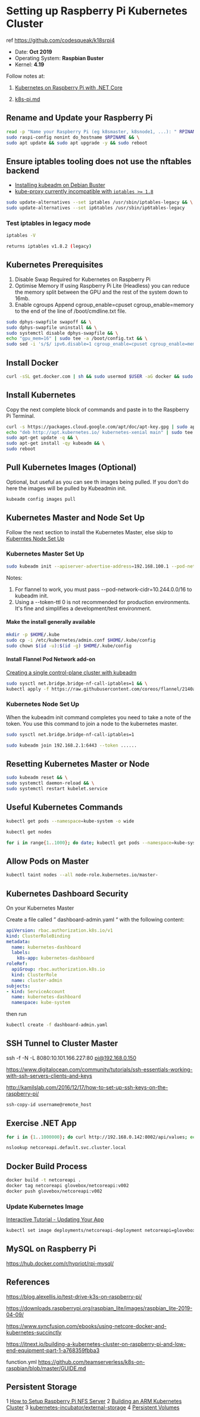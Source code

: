 # Setting up Raspberry Pi Kubernetes Cluster

ref https://github.com/codesqueak/k18srpi4

* Date: **Oct 2019**
* Operating System: **Raspbian Buster**
* Kernel: **4.19**

Follow notes at:

1. [Kubernetes on Raspberry Pi with .NET Core](https://medium.com/@mczachurski/kubernetes-on-raspberry-pi-with-net-core-36ea79681fe7)

2. [k8s-pi.md ](https://codegists.com/snippet/shell/k8s-pimd_elafargue_shell)

## Rename and Update your Raspberry Pi

```bash
read -p "Name your Raspberry Pi (eg k8smaster, k8snode1, ...): " RPINAME && \
sudo raspi-config nonint do_hostname $RPINAME && \
sudo apt update && sudo apt upgrade -y && sudo reboot

```

## Ensure iptables tooling does not use the nftables backend

- [Installing kubeadm on Debian Buster](https://kubernetes.io/docs/setup/production-environment/tools/kubeadm/install-kubeadm/)
- [kube-proxy currently incompatible with `iptables >= 1.8`](https://github.com/kubernetes/kubernetes/issues/71305)

```bash
sudo update-alternatives --set iptables /usr/sbin/iptables-legacy && \
sudo update-alternatives --set ip6tables /usr/sbin/ip6tables-legacy
```

### Test iptables in legacy mode

```bash
iptables -V

returns iptables v1.8.2 (legacy)
```

## Kubernetes Prerequisites

1. Disable Swap
    Required for Kubernetes on Raspberry Pi
2. Optimise Memory
    If using Raspberry Pi Lite (Headless) you can reduce the memory split between the GPU and the rest of the system down to 16mb.
3. Enable cgroups
    Append cgroup_enable=cpuset cgroup_enable=memory to the end of the line of /boot/cmdline.txt file.

```bash
sudo dphys-swapfile swapoff && \
sudo dphys-swapfile uninstall && \
sudo systemctl disable dphys-swapfile && \
echo "gpu_mem=16" | sudo tee -a /boot/config.txt && \
sudo sed -i 's/$/ ipv6.disable=1 cgroup_enable=cpuset cgroup_enable=memory cgroup_memory=1/' /boot/cmdline.txt
```

## Install Docker

```bash
curl -sSL get.docker.com | sh && sudo usermod $USER -aG docker && sudo reboot
```

## Install Kubernetes

Copy the next complete block of commands and paste in to the Raspberry Pi Terminal.

```bash
curl -s https://packages.cloud.google.com/apt/doc/apt-key.gpg | sudo apt-key add - && \
echo "deb http://apt.kubernetes.io/ kubernetes-xenial main" | sudo tee /etc/apt/sources.list.d/kubernetes.list && \
sudo apt-get update -q && \
sudo apt-get install -qy kubeadm && \
sudo reboot
```

## Pull Kubernetes Images (Optional)

Optional, but useful as you can see th images being pulled. If you don't do here the images will be pulled by Kubeadmin init.

```bash
kubeadm config images pull
```

## Kubernetes Master and Node Set Up

Follow the next section to install the Kubernetes Master, else skip to [Kuberntes Node Set Up](#kubernetes-node-set-up)

### Kubernetes Master Set Up

```bash
sudo kubeadm init --apiserver-advertise-address=192.168.100.1 --pod-network-cidr=10.244.0.0/16 --token-ttl 0
```

Notes:

1. For flannel to work, you must pass --pod-network-cidr=10.244.0.0/16 to kubeadm init.
2. Using a --token-ttl 0 is not recommended for production environments. It's fine and simplifies a development/test environment.

#### Make the install generally available

```bash
mkdir -p $HOME/.kube
sudo cp -i /etc/kubernetes/admin.conf $HOME/.kube/config
sudo chown $(id -u):$(id -g) $HOME/.kube/config
```

#### Install Flannel Pod Network add-on

[Creating a single control-plane cluster with kubeadm](https://kubernetes.io/docs/setup/production-environment/tools/kubeadm/create-cluster-kubeadm/)

```bash
sudo sysctl net.bridge.bridge-nf-call-iptables=1 && \
kubectl apply -f https://raw.githubusercontent.com/coreos/flannel/2140ac876ef134e0ed5af15c65e414cf26827915/Documentation/kube-flannel.yml
```

### Kubernetes Node Set Up

When the kubeadm init command completes you need to take a note of the token. You use this command to join a node to the kubernetes master.

```bash
sudo sysctl net.bridge.bridge-nf-call-iptables=1 
```

```bash
sudo kubeadm join 192.168.2.1:6443 --token ......
```

## Resetting Kubernetes Master or Node

````bash
sudo kubeadm reset && \
sudo systemctl daemon-reload && \
sudo systemctl restart kubelet.service
````

## Useful Kubernetes Commands

```bash
kubectl get pods --namespace=kube-system -o wide

kubectl get nodes

for i in range{1..1000}; do date; kubectl get pods --namespace=kube-system -o wide;sleep 5; done;
```

## Allow Pods on Master

```bash
kubectl taint nodes --all node-role.kubernetes.io/master-  
```


## Kubernetes Dashboard Security

On your Kubernetes Master

Create a file called ” dashboard-admin.yaml “ with the following content:

```yaml
apiVersion: rbac.authorization.k8s.io/v1
kind: ClusterRoleBinding
metadata:
  name: kubernetes-dashboard
  labels:
    k8s-app: kubernetes-dashboard
roleRef:
  apiGroup: rbac.authorization.k8s.io
  kind: ClusterRole 
  name: cluster-admin
subjects:
- kind: ServiceAccount
  name: kubernetes-dashboard
  namespace: kube-system

```

then run 

```bash
kubectl create -f dashboard-admin.yaml 
```


## SSH Tunnel to Cluster Master

ssh -f -N -L 8080:10.101.166.227:80 pi@192.168.0.150



https://www.digitalocean.com/community/tutorials/ssh-essentials-working-with-ssh-servers-clients-and-keys

http://kamilslab.com/2016/12/17/how-to-set-up-ssh-keys-on-the-raspberry-pi/

```bash
ssh-copy-id username@remote_host
```


## Exercise .NET App

```bash
for i in {1..1000000}; do curl http://192.168.0.142:8002/api/values; echo $i; done
```


```bash
nslookup netcoreapi.default.svc.cluster.local 
```



## Docker Build Process

```bash
docker build -t netcoreapi .
docker tag netcoreapi glovebox/netcoreapi:v002
docker push glovebox/netcoreapi:v002

```


### Update Kubernetes Image

[Interactive Tutorial - Updating Your App](https://kubernetes.io/docs/tutorials/kubernetes-basics/update-interactive/)

```bash
kubectl set image deployments/netcoreapi-deployment netcoreapi=glovebox/netcoreapi:v002
```



## MySQL on Raspberry Pi

https://hub.docker.com/r/hypriot/rpi-mysql/

## References

https://blog.alexellis.io/test-drive-k3s-on-raspberry-pi/

https://downloads.raspberrypi.org/raspbian_lite/images/raspbian_lite-2019-04-09/

https://www.syncfusion.com/ebooks/using-netcore-docker-and-kubernetes-succinctly

https://itnext.io/building-a-kubernetes-cluster-on-raspberry-pi-and-low-end-equipment-part-1-a768359fbba3

function.yml https://github.com/teamserverless/k8s-on-raspbian/blob/master/GUIDE.md

## Persistent Storage

1 [How to Setup Raspberry Pi NFS Server](https://pimylifeup.com/raspberry-pi-nfs/)
2 [Building an ARM Kubernetes Cluster](https://itnext.io/building-an-arm-kubernetes-cluster-ef31032636f9)
3 [kubernetes-incubator/external-storage](https://github.com/kubernetes-incubator/external-storage/tree/master/nfs-client)
4 [Persistent Volumes](https://kubernetes.io/docs/concepts/storage/persistent-volumes/#persistent-volumes)
